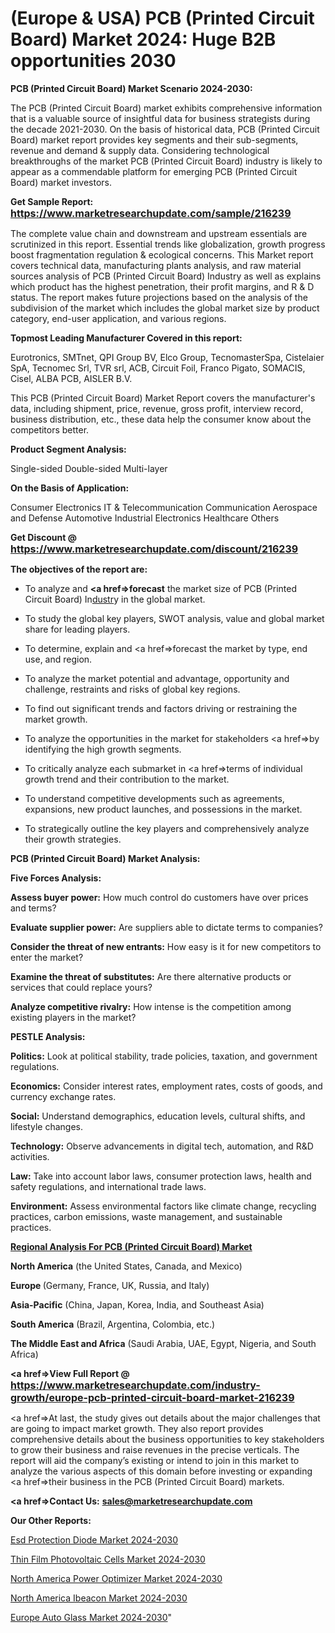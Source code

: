 # (Europe & USA) PCB (Printed Circuit Board) Market 2024: Huge B2B opportunities 2030

<strong>PCB (Printed Circuit Board) Market Scenario 2024-2030:</strong>

The PCB (Printed Circuit Board) market exhibits comprehensive information that is a valuable source of insightful data for business strategists during the decade 2021-2030. On the basis of historical data, PCB (Printed Circuit Board) market report provides key segments and their sub-segments, revenue and demand &amp; supply data. Considering technological breakthroughs of the market PCB (Printed Circuit Board) industry is likely to appear as a commendable platform for emerging PCB (Printed Circuit Board) market investors.

<strong>Get Sample Report: <a href=https://www.marketresearchupdate.com/sample/216239><font size=3 color=#0000ff>https://www.marketresearchupdate.com/sample/216239</font></a></strong>

The complete value chain and downstream and upstream essentials are scrutinized in this report. Essential trends like globalization, growth progress boost fragmentation regulation &amp; ecological concerns. This Market report covers technical data, manufacturing plants analysis, and raw material sources analysis of PCB (Printed Circuit Board) Industry as well as explains which product has the highest penetration, their profit margins, and R & D status. The report makes future projections based on the analysis of the subdivision of the market which includes the global market size by product category, end-user application, and various regions.

<strong>Topmost Leading Manufacturer Covered in this report:</strong>

Eurotronics, SMTnet, QPI Group BV, Elco Group, TecnomasterSpa, Cistelaier SpA, Tecnomec Srl, TVR srl, ACB, Circuit Foil, Franco Pigato, SOMACIS, Cisel, ALBA PCB, AISLER B.V.

This PCB (Printed Circuit Board) Market Report covers the manufacturer's data, including shipment, price, revenue, gross profit, interview record, business distribution, etc., these data help the consumer know about the competitors better.

<strong>Product Segment Analysis: </strong>

Single-sided
Double-sided
Multi-layer

<strong>On the Basis of Application:</strong>

Consumer Electronics
IT & Telecommunication
Communication
Aerospace and Defense
Automotive
Industrial Electronics
Healthcare
Others

<strong>Get Discount @ <a href=https://www.marketresearchupdate.com/discount/216239><font size=3 color=#0000ff>https://www.marketresearchupdate.com/discount/216239</font></a></strong>

<strong><b>The objectives of the report are:</b></strong>

- To analyze and <strong><a href=><strong>forecast</strong></a></strong> the market size of PCB (Printed Circuit Board) In<a href=ASDF991299>dustr</a>y in the global market.

- To study the global key players, SWOT analysis, value and global market share for leading players.

- To determine, explain and <a href=>forecast</a> the market by type, end use, and region.

- To analyze the market potential and advantage, opportunity and challenge, restraints and risks of global key regions.

- To find out significant trends and factors driving or restraining the market growth.

- To analyze the opportunities in the market for stakeholders <a href=>by</a> identifying the high growth segments.

- To critically analyze each submarket in <a href=>terms</a> of individual growth trend and their contribution to the market.

- To understand competitive developments such as agreements, expansions, new product launches, and possessions in the market.

- To strategically outline the key players and comprehensively analyze their growth strategies.

<strong>PCB (Printed Circuit Board) Market Analysis:</strong>

<strong>Five Forces Analysis:</strong>

<strong>Assess buyer power:</strong> How much control do customers have over prices and terms?

<strong>Evaluate supplier power:</strong> Are suppliers able to dictate terms to companies?

<strong>Consider the threat of new entrants:</strong> How easy is it for new competitors to enter the market?

<strong>Examine the threat of substitutes:</strong> Are there alternative products or services that could replace yours?

<strong>Analyze competitive rivalry:</strong> How intense is the competition among existing players in the market?

<strong>PESTLE Analysis:</strong>

<strong>Politics:</strong> Look at political stability, trade policies, taxation, and government regulations.

<strong>Economics:</strong> Consider interest rates, employment rates, costs of goods, and currency exchange rates.

<strong>Social:</strong> Understand demographics, education levels, cultural shifts, and lifestyle changes.

<strong>Technology:</strong> Observe advancements in digital tech, automation, and R&D activities.

<strong>Law:</strong> Take into account labor laws, consumer protection laws, health and safety regulations, and international trade laws.

<strong>Environment:</strong> Assess environmental factors like climate change, recycling practices, carbon emissions, waste management, and sustainable practices.

<strong><u><b>Regional Analysis For PCB (Printed Circuit Board) Market</b></u></strong>

<strong><b>North America</b></strong> (the United States, Canada, and Mexico)

<strong><b>Europe </b></strong>(Germany, France, UK, Russia, and Italy)

<strong><b>Asia-Pacific</b></strong> (China, Japan, Korea, India, and Southeast Asia)

<strong><b>South America</b></strong> (Brazil, Argentina, Colombia, etc.)

<strong><b>The Middle East and Africa</b></strong> (Saudi Arabia, UAE, Egypt, Nigeria, and South Africa)

<strong><a href=>View Full Report</a> @ <a href=https://www.marketresearchupdate.com/industry-growth/europe-pcb-printed-circuit-board-market-216239><font size=3 color=#0000ff>https://www.marketresearchupdate.com/industry-growth/europe-pcb-printed-circuit-board-market-216239</font></a></strong>

<a href=>At last,</a> the study gives out details about the major challenges that are going to impact market growth. They also report provides comprehensive details about the business opportunities to key stakeholders to grow their business and raise revenues in the precise verticals. The report will aid the company’s existing or intend to join in this market to analyze the various aspects of this domain before investing or expanding <a href=>their</a> business in the PCB (Printed Circuit Board) markets.

<strong><a href=>Contact Us:</a></strong>
<strong>sales@marketresearchupdate.com</strong>

<strong>Our Other Reports:</strong>

<a href=https://www.linkedin.com/pulse/esd-protection-diode-market-analyzing-latest>Esd Protection Diode Market 2024-2030</a>

<a href=https://www.linkedin.com/pulse/thin-film-photovoltaic-cells-market-analysis>Thin Film Photovoltaic Cells Market 2024-2030</a>

<a href=https://www.linkedin.com/pulse/north-america-power-optimizer-market-witness>North America Power Optimizer Market 2024-2030</a>

<a href=https://www.linkedin.com/pulse/north-america-ibeacon-market-2030-see-mvlef/>North America Ibeacon Market 2024-2030</a>

<a href=https://www.linkedin.com/pulse/europe-auto-glass-market-research-report-2023-trwhf/>Europe Auto Glass Market 2024-2030</a>"
